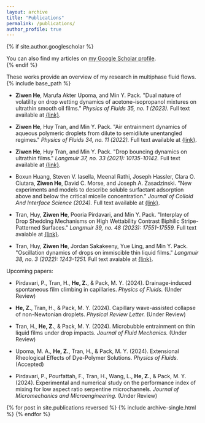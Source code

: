 ```yaml
---
layout: archive
title: "Publications"
permalink: /publications/
author_profile: true
---
```


{% if site.author.googlescholar %}
  <div class="wordwrap">You can also find my articles on <a href="{{site.author.googlescholar}}">my Google Scholar profile</a>.</div>
{% endif %}

These works provide an overview of my research in multiphase fluid flows.
{% include base_path %}

* **Ziwen He**, Marufa Akter Upoma, and Min Y. Pack. "Dual nature of volatility on drop wetting dynamics of acetone–isopropanol mixtures on ultrathin smooth oil films." *Physics of Fluids 35, no. 1 (2023).* Full text available at <a href="https://doi.org/10.1063/5.0131299">{link}</a>.

* **Ziwen He**, Huy Tran, and Min Y. Pack. "Air entrainment dynamics of aqueous polymeric droplets from dilute to semidilute unentangled regimes." *Physics of Fluids 34, no. 11 (2022).* Full text available at <a href="https://doi.org/10.1063/5.0130251">{link}</a>.

* **Ziwen He**, Huy Tran, and Min Y. Pack. "Drop bouncing dynamics on ultrathin films." *Langmuir 37, no. 33 (2021): 10135-10142.* Full text available at <a href="https://doi.org/10.1021/acs.langmuir.1c01510">{link}</a>.
  
* Boxun Huang, Steven V. Iasella, Meenal Rathi, Joseph Hassler, Clara O. Ciutara, **Ziwen He**, David C. Morse, and Joseph A. Zasadzinski. "New experiments and models to describe soluble surfactant adsorption above and below the critical micelle concentration." *Journal of Colloid And Interface Science (2024).* Full text available at <a href="https://doi.org/10.1016/j.jcis.2024.07.204">{link}</a>.
  
* Tran, Huy, **Ziwen He**, Pooria Pirdavari, and Min Y. Pack. "Interplay of Drop Shedding Mechanisms on High Wettability Contrast Biphilic Stripe-Patterned Surfaces." *Langmuir 39, no. 48 (2023): 17551-17559.* Full text avaiable at <a href="https://doi.org/10.1021/acs.langmuir.3c03042">{link}</a>.

* Tran, Huy, **Ziwen He**, Jordan Sakakeeny, Yue Ling, and Min Y. Pack. "Oscillation dynamics of drops on immiscible thin liquid films." *Langmuir 38, no. 3 (2022): 1243-1251.* Full text avaiable at <a href="https://doi.org/10.1021/acs.langmuir.1c03029">{link}</a>.

  
Upcoming papers:

* Pirdavari, P., Tran, H., **He, Z.**, & Pack, M. Y. (2024). Drainage-induced spontaneous film climbing in capillaries. *Physics of Fluids.* (Under Review)

* **He, Z.**, Tran, H., & Pack, M. Y. (2024). Capillary wave-assisted collapse of non-Newtonian droplets. *Physical Review Letter.* (Under Review)

* Tran, H., **He, Z.**, & Pack, M. Y. (2024). Microbubble entrainment on thin liquid films under drop impacts. *Journal of Fluid Mechanics.* (Under Review)

* Upoma, M. A., **He, Z.**, Tran, H., & Pack, M. Y. (2024). Extensional Rheological Effects of Dye-Polymer Solutions. *Physics of Fluids.* (Accepted)

* Pirdavari, P., Pourfattah, F., Tran, H., Wang, L., **He, Z.**, & Pack, M. Y. (2024). Experimental and numerical study on the performance index of mixing for low aspect ratio serpentine microchannels. *Journal of Micromechanics and Microengineering.* (Under Review)

{% for post in site.publications reversed %}
  {% include archive-single.html %}
{% endfor %}
